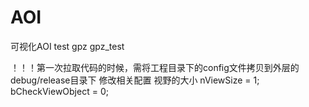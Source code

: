 # AOI
可视化AOI
test
gpz
gpz_test

！！！第一次拉取代码的时候，需将工程目录下的config文件拷贝到外层的debug/release目录下
修改相关配置
视野的大小 nViewSize = 1; bCheckViewObject = 0;

